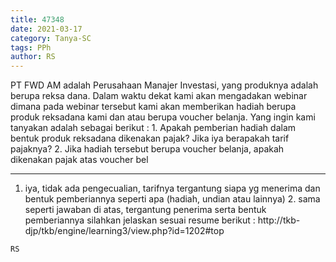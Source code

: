 ```yaml
---
title: 47348
date: 2021-03-17
category: Tanya-SC
tags: PPh
author: RS
---
```


PT FWD AM adalah Perusahaan Manajer Investasi, yang produknya adalah berupa reksa dana. Dalam waktu dekat kami akan mengadakan webinar dimana pada webinar tersebut kami akan memberikan hadiah berupa produk reksadana kami dan atau berupa voucher belanja. Yang ingin kami tanyakan adalah sebagai berikut : 1. Apakah pemberian hadiah dalam bentuk produk reksadana dikenakan pajak? Jika iya berapakah tarif pajaknya? 2. Jika hadiah tersebut berupa voucher belanja, apakah dikenakan pajak atas voucher bel

---

1. iya, tidak ada pengecualian, tarifnya tergantung siapa yg menerima dan bentuk pemberiannya seperti apa (hadiah, undian atau lainnya) 2. sama seperti jawaban di atas, tergantung penerima serta bentuk pemberiannya silahkan jelaskan sesuai resume berikut : http://tkb-djp/tkb/engine/learning3/view.php?id=1202#top

`RS`
